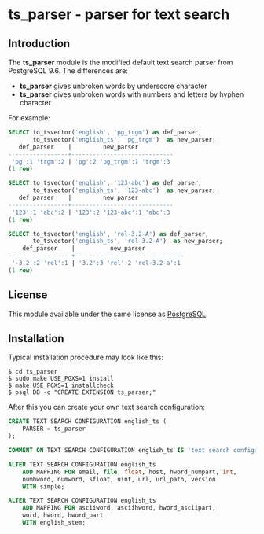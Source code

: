# ts_parser - parser for text search

## Introduction

The **ts_parser** module is the modified default text search parser from
PostgreSQL 9.6. The differences are:
* **ts_parser** gives unbroken words by underscore character
* **ts_parser** gives unbroken words with numbers and letters by hyphen character

For example:

```sql
SELECT to_tsvector('english', 'pg_trgm') as def_parser,
       to_tsvector('english_ts', 'pg_trgm')  as new_parser;
   def_parser    |         new_parser
-----------------+-----------------------------
 'pg':1 'trgm':2 | 'pg':2 'pg_trgm':1 'trgm':3
(1 row)

SELECT to_tsvector('english', '123-abc') as def_parser,
       to_tsvector('english_ts', '123-abc')  as new_parser;
   def_parser    |         new_parser
-----------------+-----------------------------
 '123':1 'abc':2 | '123':2 '123-abc':1 'abc':3
(1 row)

SELECT to_tsvector('english', 'rel-3.2-A') as def_parser,
       to_tsvector('english_ts', 'rel-3.2-A')  as new_parser;
    def_parser    |          new_parser
------------------+-------------------------------
 '-3.2':2 'rel':1 | '3.2':3 'rel':2 'rel-3.2-a':1
(1 row)
```

## License

This module available under the same license as
[PostgreSQL](http://www.postgresql.org/about/licence/).

## Installation

Typical installation procedure may look like this:

    $ cd ts_parser
    $ sudo make USE_PGXS=1 install
    $ make USE_PGXS=1 installcheck
    $ psql DB -c "CREATE EXTENSION ts_parser;"

After this you can create your own text search configuration:

```sql
CREATE TEXT SEARCH CONFIGURATION english_ts (
    PARSER = ts_parser
);

COMMENT ON TEXT SEARCH CONFIGURATION english_ts IS 'text search configuration for english language';

ALTER TEXT SEARCH CONFIGURATION english_ts
    ADD MAPPING FOR email, file, float, host, hword_numpart, int,
    numhword, numword, sfloat, uint, url, url_path, version
    WITH simple;

ALTER TEXT SEARCH CONFIGURATION english_ts
    ADD MAPPING FOR asciiword, asciihword, hword_asciipart,
    word, hword, hword_part
    WITH english_stem;
```
